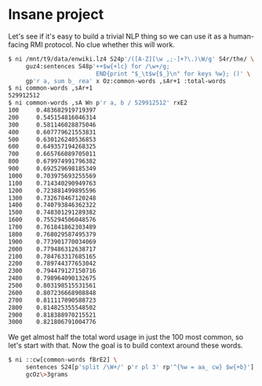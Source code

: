 # Insane project
Let's see if it's easy to build a trivial NLP thing so we can use it as a
human-facing RMI protocol. No clue whether this will work.

```sh
$ ni /mnt/t9/data/enwiki.lz4 S24p'/([A-Z][\w ,;-]+?\.)\W/g' S4r/the/ \
     guz4:sentences S48p'++$w{+lc} for /\w+/g;
                         END{print "$_\t$w{$_}\n" for keys %w}; ()' \
     gp'r a, sum b_ rea' x Oz:common-words ,sAr+1 :total-words
$ ni common-words ,sAr+1
529912512
$ ni common-words ,sA Wn p'r a, b / 529912512' rxE2
100     0.483682919719397
200     0.545154816046314
300     0.581146028875046
400     0.607779621553831
500     0.630126240536853
600     0.649357194268325
700     0.665766089705011
800     0.679974991796382
900     0.692529698185349
1000    0.703975693255569
1100    0.714340290949763
1200    0.723881499895596
1300    0.732678467120248
1400    0.740793846362322
1500    0.748301291289382
1600    0.755294506048576
1700    0.761841862303489
1800    0.768029587495379
1900    0.773901770034069
2000    0.779486312638717
2100    0.784763317685165
2200    0.789744377653042
2300    0.794479127150716
2400    0.798964090132675
2500    0.803198515531561
2600    0.807236668908848
2700    0.811117090588723
2800    0.814825355548502
2900    0.818388970215521
3000    0.821806791004776
```

We get almost half the total word usage in just the 100 most common, so let's
start with that. Now the goal is to build context around these words.

```sh
$ ni ::cw[common-words fBrE2] \
     sentences S24[p'split /\W+/' p'r pl 3' rp'^{%w = aa_ cw} $w{+b}'] \
     gcOz\>3grams
```
